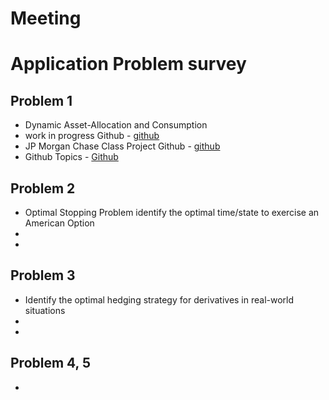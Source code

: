 # Meeting


# Application Problem survey




## Problem 1
* Dynamic Asset-Allocation and Consumption
* work in progress Github - [github](https://github.com/Musonda2day/Asset-Portfolio-Management-usingDeep-Reinforcement-Learning-)
* JP Morgan Chase Class Project Github - [github](https://github.com/selimamrouni/Deep-Portfolio-Management-Reinforcement-Learning)
* Github Topics - [Github](https://github.com/topics/portfolio-optimization)



## Problem 2
* Optimal Stopping Problem identify the optimal time/state to exercise an American Option
* 
* 

## Problem 3 
* Identify the optimal hedging strategy for derivatives in real-world situations
* 
* 

## Problem 4, 5  
* 


